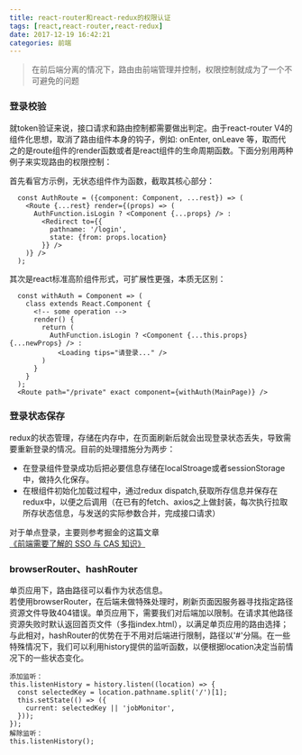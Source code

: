 ```yaml
---
title: react-router和react-redux的权限认证
tags: [react,react-router,react-redux]
date: 2017-12-19 16:42:21
categories: 前端
---
```


>在前后端分离的情况下，路由由前端管理并控制，权限控制就成为了一个不可避免的问题

### 登录校验  
  就token验证来说，接口请求和路由控制都需要做出判定。由于react-router V4的组件化思想，取消了路由组件本身的钩子，例如: onEnter, onLeave 等，取而代之的是route组件的render函数或者是react组件的生命周期函数。下面分别用两种例子来实现路由的权限控制：  

  首先看官方示例，无状态组件作为函数，截取其核心部分：
```
  const AuthRoute = ({component: Component, ...rest}) => (
    <Route {...rest} render={(props) => (
      AuthFunction.isLogin ? <Component {...props} /> : 
        <Redirect to={{
          pathname: '/login',
          state: {from: props.location}
        }} />
    )} />
  );
```
  其次是react标准高阶组件形式，可扩展性更强，本质无区别：
```
  const withAuth = Component => (
    class extends React.Component {
      <!-- some operation -->
      render() {
        return (
          AuthFunction.isLogin ? <Component {...this.props} {...newProps} /> : 
            <Loading tips="请登录..." />
        )
      }
    }
  );
  <Route path="/private" exact component={withAuth(MainPage)} />
```

### 登录状态保存
  redux的状态管理，存储在内存中，在页面刷新后就会出现登录状态丢失，导致需要重新登录的情况。目前的处理措施分为两步：  
  - 在登录组件登录成功后把必要信息存储在localStroage或者sessionStorage中，做持久化保存。
  - 在根组件初始化加载过程中，通过redux dispatch,获取所存信息并保存在redux中，以便之后调用（在已有的fetch、axios之上做封装，每次执行拉取所存状态信息，与发送的实际参数合并，完成接口请求）

  对于单点登录，主要则参考掘金的这篇文章[《前端需要了解的 SSO 与 CAS 知识》](https://juejin.im/post/5a002b536fb9a045132a1727)

### browserRouter、hashRouter
  单页应用下，路由路径可以看作为状态信息。  
  若使用browserRouter，在后端未做特殊处理时，刷新页面因服务器寻找指定路径资源文件导致404错误。单页应用下，需要我们对后端加以限制。在请求其他路径资源失败时默认返回首页文件（多指index.html），以满足单页应用的路由选择；与此相对，hashRouter的优势在于不用对后端进行限制，路径以'#'分隔。在一些特殊情况下，我们可以利用history提供的监听函数，以便根据location决定当前情况下的一些状态变化。
  ```
  添加监听：
  this.listenHistory = history.listen((location) => {
    const selectedKey = location.pathname.split('/')[1];
    this.setState(() => ({
      current: selectedKey || 'jobMonitor',
    }));
  });
  解除监听：
  this.listenHistory();
  ```